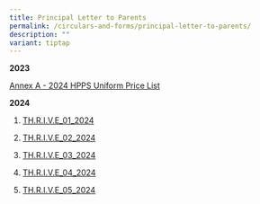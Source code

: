 ```yaml
---
title: Principal Letter to Parents
permalink: /circulars-and-forms/principal-letter-to-parents/
description: ""
variant: tiptap
---
```

<p><strong>2023</strong>
</p>
<p><a href="/files/annex%20a-%202024%20hpps%20uniform%20price%20list.pdf" rel="noopener noreferrer nofollow" target="_blank">Annex A - 2024 HPPS Uniform Price List</a>
</p>
<p><strong>2024</strong>
</p>
<ol data-tight="true" class="tight">
<li>
<p><a href="/files/THRIVE_01_2024.pdf" rel="noopener noreferrer nofollow" target="_blank">TH.R.I.V.E_01_2024</a>
</p>
</li>
<li>
<p><a href="/files/THRIVE_02_2024.pdf" rel="noopener noreferrer nofollow" target="_blank">TH.R.I.V.E_02_2024</a>
</p>
</li>
<li>
<p><a href="/files/THRIVE_03_2024.pdf" rel="noopener noreferrer nofollow" target="_blank">TH.R.I.V.E_03_2024</a>
</p>
</li>
<li>
<p><a href="/files/THRIVE_04_2024.pdf" rel="noopener noreferrer nofollow" target="_blank">TH.R.I.V.E_04_2024</a>
</p>
</li>
<li>
<p><a href="/files/THRIVE_05_2024.pdf" rel="noopener noreferrer nofollow" target="_blank">TH.R.I.V.E_05_2024</a>
</p>
</li>
</ol>
<p></p>
